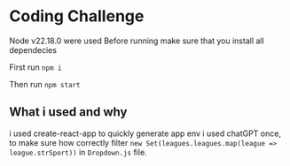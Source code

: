 # Coding Challenge
Node v22.18.0 were used
Before running make sure that you install all dependecies 

First run `npm i` 

Then run `npm start`

## What i used and why
i used create-react-app to quickly generate app env
i used chatGPT once, to make sure how correctly filter `new Set(leagues.leagues.map(league => league.strSport))` in `Dropdown.js` file.


